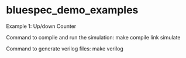 # bluespec_demo_examples

Example 1:
Up/down Counter 

Command to compile and run the simulation: make compile link simulate

Command to generate verilog files: make verilog

